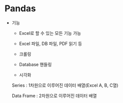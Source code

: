 # Pandas

- 기능

  - Excel로 할 수 있는 모든 기능 가능

  - Excel 파일, DB 파일, PDF 읽기 등

  - 크롤링

  - Database 핸들링

  - 시각화

    

  Series : 1차원으로 이루어진 데이터 배열(Excel A, B, C열)

  Data Frame : 2차원으로 이루어진 데이터 배열
